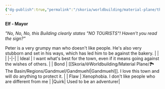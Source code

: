 ```yaml
---
{"dg-publish":true,"permalink":"/skoria/worldbuilding/material-plane/the-basin/regions/gandmuel/peter-john/","title":"Peter John","noteIcon":"SideNPC","created":"2023-01-25T02:26:53.839+01:00","updated":"2023-04-10T21:45:33.588+02:00"}
---
```



**Elf - Mayor**

_"No, No, No, this Building clearly states "NO TOURISTS"! Haven't you read the sign?"_

Peter is a very grumpy man who doesn't like people. He's also very stubborn and set in his ways, which has led him to be against the bakery.
| | |
|-|-|
| Ideal | I want what's best for the town, even if it means going against the wishes of others. |
| Bond | [[Skoria/🌐Worldbuilding/Material Plane/🏞️The Basin/Regions/Gandmuel/Gandmuehl\|Gandmuehl]]. I love this town and will do anything to protect it. |
| Flaw | Xenophobia. I don't like people who are different from me |
|Quirk| Used to be an adventurer|

